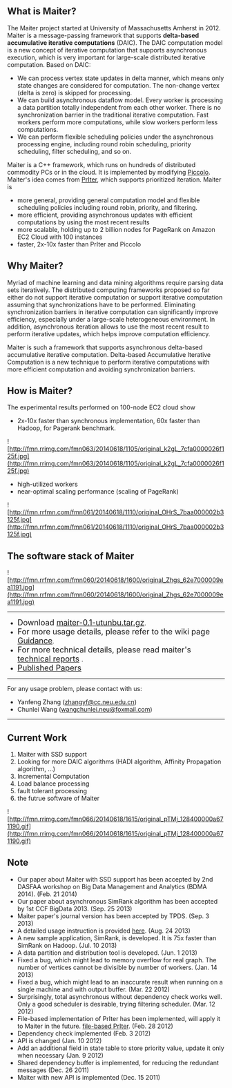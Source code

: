 ## What is Maiter? ##

The Maiter project started at University of Massachusetts Amherst in 2012. Maiter
is a message-passing framework that supports **delta-based accumulative iterative computations** (DAIC). The DAIC computation model is a new concept of iterative computation that supports asynchronous execution, which is very important for large-scale distributed iterative computation. Based on DAIC:
  * We can process vertex state updates in delta manner, which means only state changes are considered for computation. The non-change vertex (delta is zero) is skipped for processing.
  * We can build asynchronous dataflow model. Every worker is processing a data partition totally independent from each other worker. There is no synchronization barrier in the traditional iterative computation. Fast workers perform more computations, while slow workers perform less computations.
  * We can perform flexible scheduling policies under the asynchronous processing engine, including round robin scheduling, priority scheduling, filter scheduling, and so on.

Maiter is a C++ framework, which runs on hundreds of distributed commodity PCs or in the cloud. It is implemented by modifying [Piccolo](http://www.news.cs.nyu.edu/node/81). Maiter's idea comes from [PrIter](http://code.google.com/p/priter/), which supports prioritized iteration. Maiter is
  * more general, providing general computation model and flexible scheduling policies including round robin, priority, and filtering.
  * more efficient, providing asynchronous updates with efficient computations by using the most recent results
  * more scalable, holding up to 2 billion nodes for PageRank on Amazon EC2 Cloud with 100 instances
  * faster, 2x-10x faster than PrIter and Piccolo

## Why Maiter? ##

Myriad of machine learning and data mining algorithms require parsing data sets iteratively. The distributed computing frameworks proposed so far either do not support iterative computation or support iterative computation assuming that synchronizations have to be performed. Eliminating synchronization barriers in iterative computation can significantly improve efficiency, especially under a large-scale heterogeneous environment. In addition, asynchronous iteration allows to use the most recent result to perform iterative updates, which helps improve computation efficiency.

Maiter is such a framework that supports asynchronous delta-based accumulative iterative computation. Delta-based Accumulative Iterative Computation is a new technique to perform iterative computations with more efficient computation and avoiding synchronization barriers.

## How is Maiter? ##

The experimental results performed on 100-node EC2 cloud show

  * 2x-10x faster than synchronous implementation, 60x faster than Hadoop, for Pagerank benchmark.

![http://fmn.rrimg.com/fmn063/20140618/1105/original_k2gL_7cfa0000026f125f.jpg](http://fmn.rrimg.com/fmn063/20140618/1105/original_k2gL_7cfa0000026f125f.jpg)

  * high-utilized workers
  * near-optimal scaling performance (scaling of PageRank)

![http://fmn.rrfmn.com/fmn061/20140618/1110/original_OHrS_7baa000002b3125f.jpg](http://fmn.rrfmn.com/fmn061/20140618/1110/original_OHrS_7baa000002b3125f.jpg)

## The software stack of Maiter ##

![http://fmn.rrfmn.com/fmn060/20140618/1600/original_Zhgs_62e7000009ea1191.jpg](http://fmn.rrfmn.com/fmn060/20140618/1600/original_Zhgs_62e7000009ea1191.jpg)


---

  * <font size='4'>Download <a href='http://faculty.neu.edu.cn/cc/zhangyf/download/maiter-0.1-ubuntu.tar.gz'>maiter-0.1-utunbu.tar.gz</a></font>.
  * <font size='4'>For more usage details, please refer to the wiki page <a href='Guidance.md'>Guidance</a></font>.
  * <font size='4'>For more technical details, please read maiter's <a href='http://faculty.neu.edu.cn/cc/zhangyf/papers/maiter.pdf'>technical reports</a> </font>.
  * <font size='4'><a href='Papers.md'>Published Papers</a></font>

---

For any usage problem, please contact with us:
  * Yanfeng Zhang (zhangyf@cc.neu.edu.cn)
  * Chunlei Wang (wangchunlei.neu@foxmail.com)

---


## Current Work ##
  1. Maiter with SSD support
  1. Looking for more DAIC algorithms (HADI algorithm, Affinity Propagation algorithm, ...)
  1. Incremental Computation
  1. Load balance processing
  1. fault tolerant processing
  1. the futrue software of Maiter

![http://fmn.rrimg.com/fmn066/20140618/1615/original_pTMj_128400000a671190.gif](http://fmn.rrimg.com/fmn066/20140618/1615/original_pTMj_128400000a671190.gif)


## Note ##
  * Our paper about Maiter with SSD support has been accepted by 2nd DASFAA workshop on Big Data Management and Analytics (BDMA 2014). (Feb. 21 2014)
  * Our paper about asynchronous SimRank algorithm has been accepted by 1st CCF BigData 2013. (Sep. 25 2013)
  * Maiter paper's journal version has been accepted by TPDS. (Sep. 3 2013)
  * A detailed usage instruction is provided [here](Guidance.md). (Aug. 24 2013)
  * A new sample application, SimRank, is developed. It is 75x faster than SimRank on Hadoop. (Jul. 10 2013)
  * A data partition and distribution tool is developed. (Jun. 1 2013)
  * Fixed a bug, which might lead to memory overflow for real graph. The number of vertices cannot be divisible by number of workers. (Jan. 14 2013)
  * Fixed a bug, which might lead to an inaccurate result when running on a single machine and with output buffer. (Mar. 22 2012)
  * Surprisingly, total asynchronous without dependency check works well. Only a good scheduler is desirable, trying filtering scheduler. (Mar. 12 2012)
  * File-based implementation of PrIter has been implemented, will apply it to Maiter in the future. [file-based PrIter](http://code.google.com/p/priter/). (Feb. 28 2012)
  * Dependency check implemented (Feb. 3 2012)
  * API is changed (Jan. 10 2012)
  * Add an additional field in state table to store priority value, update it only when necessary (Jan. 9 2012)
  * Shared dependency buffer is implemented, for reducing the redundant messages (Dec. 26 2011)
  * Maiter with new API is implemented (Dec. 15 2011)